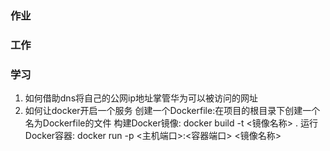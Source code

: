 ### 作业

### 工作


### 学习

1. 如何借助dns将自己的公网ip地址掌管华为可以被访问的网址
2. 如何让docker开启一个服务
 创建一个Dockerfile:在项目的根目录下创建一个名为Dockerfile的文件
 构建Docker镜像:    docker build -t <镜像名称> .
 运行Docker容器:    docker run -p <主机端口>:<容器端口> <镜像名称>






